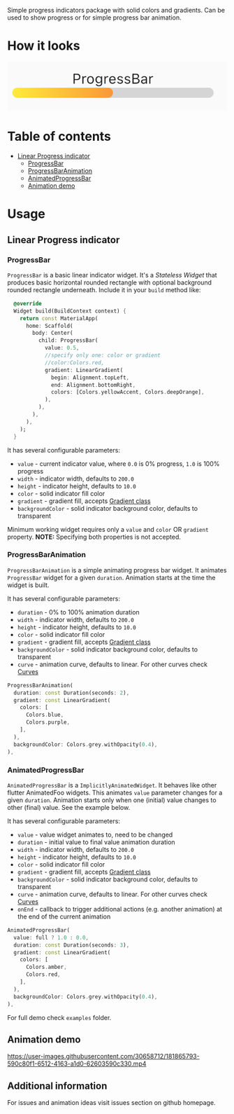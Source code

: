 Simple progress indicators package with solid colors and gradients. Can be used to show progress or for simple progress bar animation. 

# How it looks
![progressbar.png](/display/progressbar.png)

# Table of contents
- [Linear Progress indicator](#linear-progress-indicator)
	- [ProgressBar](#progressbar)
	- [ProgressBarAnimation](#progressbaranimation)
	- [AnimatedProgressBar](#animatedprogressbar)
	- [Animation demo](#animation-demo)

# Usage
## Linear Progress indicator
### ProgressBar
`ProgressBar` is a basic linear indicator widget. It's a _Stateless Widget_ that produces basic horizontal rounded rectangle with optional background rounded rectangle underneath.
Include it in your `build` method like:
```dart
  @override
  Widget build(BuildContext context) {
    return const MaterialApp(
      home: Scaffold(
        body: Center(
          child: ProgressBar(
            value: 0.5,
            //specify only one: color or gradient
            //color:Colors.red,
            gradient: LinearGradient(
              begin: Alignment.topLeft,
              end: Alignment.bottomRight,
              colors: [Colors.yellowAccent, Colors.deepOrange],
            ),
          ),
        ),
      ),
    );
  }
```

It has several configurable parameters:
- `value` - current indicator value, where `0.0` is 0% progress, `1.0` is 100% progress
- `width` - indicator width, defaults to `200.0`
- `height` - indicator height, defaults to `10.0`
- `color` - solid indicator fill color
- `gradient` - gradient fill, accepts [Gradient class](https://api.flutter.dev/flutter/painting/Gradient-class.html)
- `backgroundColor` - solid indicator background color, defaults to transparent

Minimum working widget requires only a `value` and `color` OR `gradient` property. **NOTE:** Specifying both properties is not accepted.

### ProgressBarAnimation
`ProgressBarAnimation` is a simple animating progress bar widget.
It animates `ProgressBar` widget for a given `duration`. 
Animation starts at the time the widget is built.

It has several configurable parameters:
- `duration` - 0% to 100% animation duration 
- `width` - indicator width, defaults to `200.0`
- `height` - indicator height, defaults to `10.0`
- `color` - solid indicator fill color
- `gradient` - gradient fill, accepts [Gradient class](https://api.flutter.dev/flutter/painting/Gradient-class.html)
- `backgroundColor` - solid indicator background color, defaults to transparent
- `curve` - animation curve, defaults to linear. For other curves check [Curves](https://api.flutter.dev/flutter/animation/Curves-class.html)

```dart
ProgressBarAnimation(  
  duration: const Duration(seconds: 2),  
  gradient: const LinearGradient(  
    colors: [  
      Colors.blue,  
      Colors.purple,  
    ],  
  ),  
  backgroundColor: Colors.grey.withOpacity(0.4),  
),
```

### AnimatedProgressBar
`AnimatedProgressBar` is a `ImplicitlyAnimatedWidget`. It behaves like other flutter AnimatedFoo widgets. This animates `value` parameter changes for a given `duration`. Animation starts only when one (initial) value changes to other (final) value. See the example below.

It has several configurable parameters:
- `value` - value widget animates to, need to be changed
- `duration` - initial value to final value animation duration 
- `width` - indicator width, defaults to `200.0`
- `height` - indicator height, defaults to `10.0`
- `color` - solid indicator fill color
- `gradient` - gradient fill, accepts [Gradient class](https://api.flutter.dev/flutter/painting/Gradient-class.html)
- `backgroundColor` - solid indicator background color, defaults to transparent
- `curve` - animation curve, defaults to linear. For other curves check [Curves](https://api.flutter.dev/flutter/animation/Curves-class.html)
- `onEnd` - callback to trigger additional actions (e.g. another animation) at the end of the current animation

```dart
AnimatedProgressBar(  
  value: full ? 1.0 : 0.0,  
  duration: const Duration(seconds: 3),  
  gradient: const LinearGradient(  
    colors: [  
      Colors.amber,  
      Colors.red,  
    ],  
  ),  
  backgroundColor: Colors.grey.withOpacity(0.4),  
),
```

For full demo check `examples` folder.

## Animation demo
https://user-images.githubusercontent.com/30658712/181865793-590c80f1-6512-4163-a1d0-62603590c330.mp4

## Additional information

For issues and animation ideas visit issues section on github homepage.
